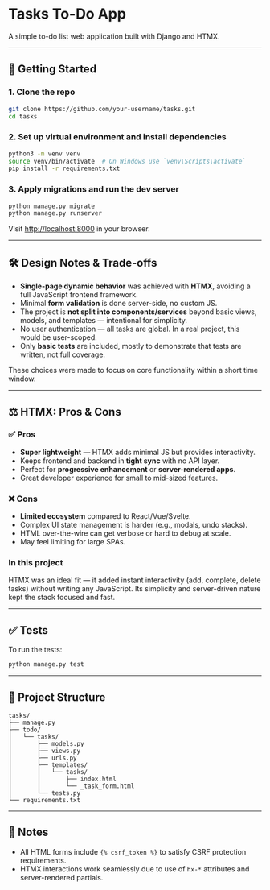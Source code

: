 # Tasks To-Do App

A simple to-do list web application built with Django and HTMX.

---

## 🚀 Getting Started

### 1. Clone the repo
```bash
git clone https://github.com/your-username/tasks.git
cd tasks
```

### 2. Set up virtual environment and install dependencies
```bash
python3 -m venv venv
source venv/bin/activate  # On Windows use `venv\Scripts\activate`
pip install -r requirements.txt
```

### 3. Apply migrations and run the dev server
```bash
python manage.py migrate
python manage.py runserver
```

Visit [http://localhost:8000](http://localhost:8000) in your browser.

---

## 🛠 Design Notes & Trade-offs

- **Single-page dynamic behavior** was achieved with **HTMX**, avoiding a full JavaScript frontend framework.
- Minimal **form validation** is done server-side, no custom JS.
- The project is **not split into components/services** beyond basic views, models, and templates — intentional for simplicity.
- No user authentication — all tasks are global. In a real project, this would be user-scoped.
- Only **basic tests** are included, mostly to demonstrate that tests are written, not full coverage.

These choices were made to focus on core functionality within a short time window.

---

## ⚖️ HTMX: Pros & Cons

### ✅ Pros

- **Super lightweight** — HTMX adds minimal JS but provides interactivity.
- Keeps frontend and backend in **tight sync** with no API layer.
- Perfect for **progressive enhancement** or **server-rendered apps**.
- Great developer experience for small to mid-sized features.

### ❌ Cons

- **Limited ecosystem** compared to React/Vue/Svelte.
- Complex UI state management is harder (e.g., modals, undo stacks).
- HTML over-the-wire can get verbose or hard to debug at scale.
- May feel limiting for large SPAs.

### In this project

HTMX was an ideal fit — it added instant interactivity (add, complete, delete tasks) without writing any JavaScript. Its simplicity and server-driven nature kept the stack focused and fast.

---

## ✅ Tests

To run the tests:

```bash
python manage.py test
```

---

## 📁 Project Structure

```
tasks/
├── manage.py
├── todo/
│   └── tasks/
│       ├── models.py
│       ├── views.py
│       ├── urls.py
│       ├── templates/
│       │   └── tasks/
│       │       ├── index.html
│       │       └── _task_form.html
│       └── tests.py
└── requirements.txt
```

---

## 📌 Notes

- All HTML forms include `{% csrf_token %}` to satisfy CSRF protection requirements.
- HTMX interactions work seamlessly due to use of `hx-*` attributes and server-rendered partials.
